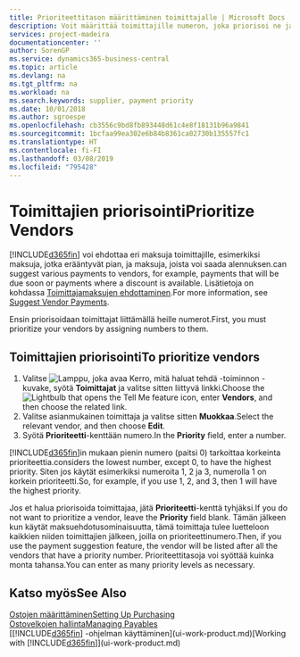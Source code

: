 ```yaml
---
title: Prioriteettitason määrittäminen toimittajalle | Microsoft Docs
description: Voit määrittää toimittajille numeron, joka priorisoi ne ja helpottaa maksuehdotuksia Business Central -sovelluksessa.
services: project-madeira
documentationcenter: ''
author: SorenGP
ms.service: dynamics365-business-central
ms.topic: article
ms.devlang: na
ms.tgt_pltfrm: na
ms.workload: na
ms.search.keywords: supplier, payment priority
ms.date: 10/01/2018
ms.author: sgroespe
ms.openlocfilehash: cb3556c9bd8fb893448d61c4e8f18131b96a9841
ms.sourcegitcommit: 1bcfaa99ea302e6b84b8361ca02730b135557fc1
ms.translationtype: HT
ms.contentlocale: fi-FI
ms.lasthandoff: 03/08/2019
ms.locfileid: "795428"
---
```

# <a name="prioritize-vendors"></a><span data-ttu-id="cca2f-103">Toimittajien priorisointi</span><span class="sxs-lookup"><span data-stu-id="cca2f-103">Prioritize Vendors</span></span>
[!INCLUDE[d365fin](includes/d365fin_md.md)] <span data-ttu-id="cca2f-104">voi ehdottaa eri maksuja toimittajille, esimerkiksi maksuja, jotka erääntyvät pian, ja maksuja, joista voi saada alennuksen.</span><span class="sxs-lookup"><span data-stu-id="cca2f-104">can suggest various payments to vendors, for example, payments that will be due soon or payments where a discount is available.</span></span> <span data-ttu-id="cca2f-105">Lisätietoja on kohdassa [Toimittajamaksujen ehdottaminen](payables-how-suggest-vendor-payments.md).</span><span class="sxs-lookup"><span data-stu-id="cca2f-105">For more information, see [Suggest Vendor Payments](payables-how-suggest-vendor-payments.md).</span></span>

<span data-ttu-id="cca2f-106">Ensin priorisoidaan toimittajat liittämällä heille numerot.</span><span class="sxs-lookup"><span data-stu-id="cca2f-106">First, you must prioritize your vendors by assigning numbers to them.</span></span>

## <a name="to-prioritize-vendors"></a><span data-ttu-id="cca2f-107">Toimittajien priorisointi</span><span class="sxs-lookup"><span data-stu-id="cca2f-107">To prioritize vendors</span></span>
1. <span data-ttu-id="cca2f-108">Valitse ![Lamppu, joka avaa Kerro, mitä haluat tehdä -toiminnon](media/ui-search/search_small.png "Kerro, mitä haluat tehdä") -kuvake, syötä **Toimittajat** ja valitse sitten liittyvä linkki.</span><span class="sxs-lookup"><span data-stu-id="cca2f-108">Choose the ![Lightbulb that opens the Tell Me feature](media/ui-search/search_small.png "Tell me what you want to do") icon, enter **Vendors**, and then choose the related link.</span></span>
2. <span data-ttu-id="cca2f-109">Valitse asianmukainen toimittaja ja valitse sitten **Muokkaa**.</span><span class="sxs-lookup"><span data-stu-id="cca2f-109">Select the relevant vendor, and then choose **Edit**.</span></span>
3. <span data-ttu-id="cca2f-110">Syötä **Prioriteetti**-kenttään numero.</span><span class="sxs-lookup"><span data-stu-id="cca2f-110">In the **Priority** field, enter a number.</span></span>

[!INCLUDE[d365fin](includes/d365fin_md.md)]<span data-ttu-id="cca2f-111">in mukaan pienin numero (paitsi 0) tarkoittaa korkeinta prioriteettia.</span><span class="sxs-lookup"><span data-stu-id="cca2f-111">considers the lowest number, except 0, to have the highest priority.</span></span> <span data-ttu-id="cca2f-112">Siten jos käytät esimerkiksi numeroita 1, 2 ja 3, numerolla 1 on korkein prioriteetti.</span><span class="sxs-lookup"><span data-stu-id="cca2f-112">So, for example, if you use 1, 2, and 3, then 1 will have the highest priority.</span></span>

<span data-ttu-id="cca2f-113">Jos et halua priorisoida toimittajaa, jätä **Prioriteetti**-kenttä tyhjäksi.</span><span class="sxs-lookup"><span data-stu-id="cca2f-113">If you do not want to prioritize a vendor, leave the **Priority** field blank.</span></span> <span data-ttu-id="cca2f-114">Tämän jälkeen kun käytät maksuehdotusominaisuutta, tämä toimittaja tulee luetteloon kaikkien niiden toimittajien jälkeen, joilla on prioriteettinumero.</span><span class="sxs-lookup"><span data-stu-id="cca2f-114">Then, if you use the payment suggestion feature, the vendor will be listed after all the vendors that have a priority number.</span></span> <span data-ttu-id="cca2f-115">Prioriteettitasoja voi syöttää kuinka monta tahansa.</span><span class="sxs-lookup"><span data-stu-id="cca2f-115">You can enter as many priority levels as necessary.</span></span>

## <a name="see-also"></a><span data-ttu-id="cca2f-116">Katso myös</span><span class="sxs-lookup"><span data-stu-id="cca2f-116">See Also</span></span>
[<span data-ttu-id="cca2f-117">Ostojen määrittäminen</span><span class="sxs-lookup"><span data-stu-id="cca2f-117">Setting Up Purchasing</span></span>](purchasing-setup-purchasing.md)  
[<span data-ttu-id="cca2f-118">Ostovelkojen hallinta</span><span class="sxs-lookup"><span data-stu-id="cca2f-118">Managing Payables</span></span>](payables-manage-payables.md)  
<span data-ttu-id="cca2f-119">[[!INCLUDE[d365fin](includes/d365fin_md.md)] -ohjelman käyttäminen](ui-work-product.md)</span><span class="sxs-lookup"><span data-stu-id="cca2f-119">[Working with [!INCLUDE[d365fin](includes/d365fin_md.md)]](ui-work-product.md)</span></span>
